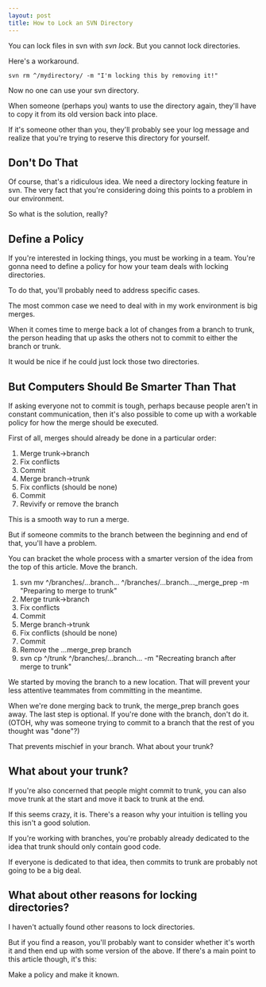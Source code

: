 ```yaml
---
layout: post
title: How to Lock an SVN Directory
---
```


You can lock files in svn with *svn lock*. But you cannot lock directories.

Here's a workaround.

```
svn rm ^/mydirectory/ -m "I'm locking this by removing it!"
```

Now no one can use your svn directory.

When someone (perhaps you) wants to use the directory again, they'll have to copy it from its old version back into place.

If it's someone other than you, they'll probably see your log message and realize that you're trying to reserve this directory for yourself.

## Don't Do That

Of course, that's a ridiculous idea. We need a directory locking feature in svn. The very fact that you're considering doing this points to a problem in our environment.

So what is the solution, really?

## Define a Policy

If you're interested in locking things, you must be working in a team. You're gonna need to define a policy for how your team deals with locking directories.

To do that, you'll probably need to address specific cases. 

The most common case we need to deal with in my work environment is big merges.

When it comes time to merge back a lot of changes from a branch to trunk, the person heading that up asks the others not to commit to either the branch or trunk.

It would be nice if he could just lock those two directories.

## But Computers Should Be Smarter Than That

If asking everyone not to commit is tough, perhaps because people aren't in constant communication, then it's also possible to come up with a workable policy for how the merge should be executed.

First of all, merges should already be done in a particular order:

1. Merge trunk->branch
2. Fix conflicts
3. Commit
4. Merge branch->trunk
5. Fix conflicts (should be none)
6. Commit
7. Revivify or remove the branch

This is a smooth way to run a merge.

But if someone commits to the branch between the beginning and end of that, you'll have a problem.

You can bracket the whole process with a smarter version of the idea from the top of this article. Move the branch.

1. svn mv ^/branches/...branch... ^/branches/...branch..._merge_prep -m "Preparing to merge to trunk"
2. Merge trunk->branch
3. Fix conflicts
4. Commit
5. Merge branch->trunk
6. Fix conflicts (should be none)
7. Commit
8. Remove the ...merge_prep branch
9. svn cp ^/trunk ^/branches/...branch... -m "Recreating branch after merge to trunk"

We started by moving the branch to a new location. That will prevent your less attentive teammates from committing in the meantime.

When we're done merging back to trunk, the merge_prep branch goes away. The last step is optional. If you're done with the branch, don't do it. (OTOH, why was someone trying to commit to a branch that the rest of you thought was "done"?)

That prevents mischief in your branch. What about your trunk?

## What about your trunk?

If you're also concerned that people might commit to trunk, you can also move trunk at the start and move it back to trunk at the end.

If this seems crazy, it is. There's a reason why your intuition is telling you this isn't a good solution.

If you're working with branches, you're probably already dedicated to the idea that trunk should only contain good code.

If everyone is dedicated to that idea, then commits to trunk are probably not going to be a big deal.

## What about other reasons for locking directories?

I haven't actually found other reasons to lock directories.

But if you find a reason, you'll probably want to consider whether it's worth it and then end up with some version of the above. If there's a main point to this article though, it's this: 

Make a policy and make it known.
